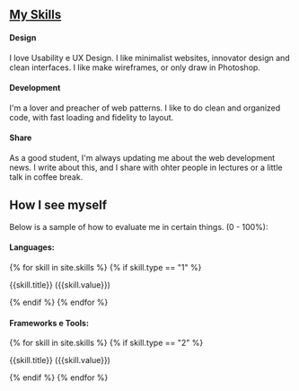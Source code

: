 <section id="skills">
	<div class="container">
		<h1 class="blue-text accent-4 center-align"><u>My Skills</u></h1>
		<div class="row">
			<div class="col s12 m4 l4">
				<div class="center-align red accent-1 white-text"><i class="large mdi-editor-border-color"></i></div>
				<h4 class="center-align">Design</h4>
				<p class="center-align">
					I love Usability e UX Design. I like minimalist websites, innovator design and clean interfaces. I like make wireframes, or only draw in Photoshop.
				</p>
			</div>
			<div class="col s12 m4 l4">
				<div class="center-align red accent-1 white-text"><i class="large mdi-action-settings"></i></div>
				<h4 class="center-align">Development</h4>
				<p class="center-align">
					I'm a lover and preacher of web patterns. I like to do clean and organized code, with fast loading and fidelity to layout.
				</p>
			</div>
			<div class="col s12 m4 l4">
				<div class="center-align red accent-1 white-text"><i class="large mdi-social-share"></i></div>
				<h4 class="center-align">Share</h4>
				<p class="center-align">
					As a good student, I'm always updating me about the web development news. I write about this, and I share with ohter people in lectures or a little talk in coffee break.
				</p>
			</div>
			<h2 class="center-align">How I see myself</h2>
			<p class="center-align">Below is a sample of how to evaluate me in certain things. (0 - 100%):</p>
			<div class="col s12 m6 l6">
				<h4>Languages:</h4>
				{% for skill in site.skills %}
					{% if skill.type == "1" %}
						<div>
							<p class="blue-text">{{skill.title}} ({{skill.value}})</p>
							<div class="progress blue accent-1">
								<div class="determinate blue accent-4" style="width: {{skill.value}}"></div>
							</div>
						</div>
					{% endif %}
				{% endfor %}
			</div>
			<div class="col s12 m6 l6">
				<h4>Frameworks e Tools:</h4>
				{% for skill in site.skills %}
					{% if skill.type == "2" %}
						<div>
							<p class="blue-text">{{skill.title}} ({{skill.value}})</p>
							<div class="progress blue accent-1">
								<div class="determinate blue accent-4" style="width: {{skill.value}}"></div>
							</div>
						</div>
					{% endif %}
				{% endfor %}
			</div>
		</div>
	</div>
</section>
